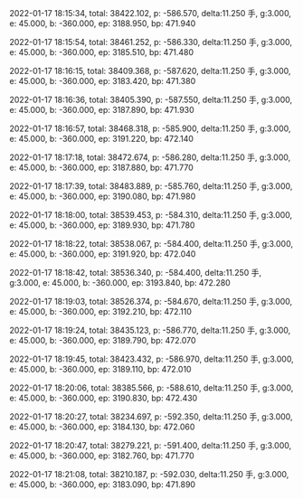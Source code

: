 2022-01-17 18:15:34, total: 38422.102, p: -586.570, delta:11.250 手, g:3.000, e: 45.000, b: -360.000, ep: 3188.950, bp: 471.940

2022-01-17 18:15:54, total: 38461.252, p: -586.330, delta:11.250 手, g:3.000, e: 45.000, b: -360.000, ep: 3185.510, bp: 471.480

2022-01-17 18:16:15, total: 38409.368, p: -587.620, delta:11.250 手, g:3.000, e: 45.000, b: -360.000, ep: 3183.420, bp: 471.380

2022-01-17 18:16:36, total: 38405.390, p: -587.550, delta:11.250 手, g:3.000, e: 45.000, b: -360.000, ep: 3187.890, bp: 471.930

2022-01-17 18:16:57, total: 38468.318, p: -585.900, delta:11.250 手, g:3.000, e: 45.000, b: -360.000, ep: 3191.220, bp: 472.140

2022-01-17 18:17:18, total: 38472.674, p: -586.280, delta:11.250 手, g:3.000, e: 45.000, b: -360.000, ep: 3187.880, bp: 471.770

2022-01-17 18:17:39, total: 38483.889, p: -585.760, delta:11.250 手, g:3.000, e: 45.000, b: -360.000, ep: 3190.080, bp: 471.980

2022-01-17 18:18:00, total: 38539.453, p: -584.310, delta:11.250 手, g:3.000, e: 45.000, b: -360.000, ep: 3189.930, bp: 471.780

2022-01-17 18:18:22, total: 38538.067, p: -584.400, delta:11.250 手, g:3.000, e: 45.000, b: -360.000, ep: 3191.920, bp: 472.040

2022-01-17 18:18:42, total: 38536.340, p: -584.400, delta:11.250 手, g:3.000, e: 45.000, b: -360.000, ep: 3193.840, bp: 472.280

2022-01-17 18:19:03, total: 38526.374, p: -584.670, delta:11.250 手, g:3.000, e: 45.000, b: -360.000, ep: 3192.210, bp: 472.110

2022-01-17 18:19:24, total: 38435.123, p: -586.770, delta:11.250 手, g:3.000, e: 45.000, b: -360.000, ep: 3189.790, bp: 472.070

2022-01-17 18:19:45, total: 38423.432, p: -586.970, delta:11.250 手, g:3.000, e: 45.000, b: -360.000, ep: 3189.110, bp: 472.010

2022-01-17 18:20:06, total: 38385.566, p: -588.610, delta:11.250 手, g:3.000, e: 45.000, b: -360.000, ep: 3190.830, bp: 472.430

2022-01-17 18:20:27, total: 38234.697, p: -592.350, delta:11.250 手, g:3.000, e: 45.000, b: -360.000, ep: 3184.130, bp: 472.060

2022-01-17 18:20:47, total: 38279.221, p: -591.400, delta:11.250 手, g:3.000, e: 45.000, b: -360.000, ep: 3182.760, bp: 471.770

2022-01-17 18:21:08, total: 38210.187, p: -592.030, delta:11.250 手, g:3.000, e: 45.000, b: -360.000, ep: 3183.090, bp: 471.890